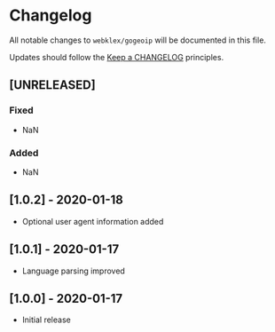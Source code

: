 # Changelog

All notable changes to `webklex/gogeoip` will be documented in this file.

Updates should follow the [Keep a CHANGELOG](http://keepachangelog.com/) principles.

## [UNRELEASED]
### Fixed
- NaN

### Added
- NaN

## [1.0.2] - 2020-01-18
- Optional user agent information added

## [1.0.1] - 2020-01-17
- Language parsing improved

## [1.0.0] - 2020-01-17
- Initial release
